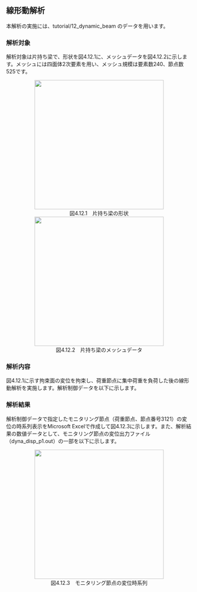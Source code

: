 ##  線形動解析

本解析の実施には、tutorial/12\_dynamic\_beam のデータを用います。

### 解析対象

解析対象は片持ち梁で、形状を図4.12.1に、メッシュデータを図4.12.2に示します。メッシュには四面体2次要素を用い、メッシュ規模は要素数240、節点数525です。

<div style="text-align: center;">
<img src="../fig/image24.png" width="350px"><br>
図4.12.1　片持ち梁の形状
</div>

<div style="text-align: center;">
<img src="../fig/image25.png" width="350px"><br>
図4.12.2　片持ち梁のメッシュデータ
</div>

### 解析内容

図4.12.1に示す拘束面の変位を拘束し、荷重節点に集中荷重を負荷した後の線形動解析を実施します。解析制御データを以下に示します。

### 解析結果

解析制御データで指定したモニタリング節点（荷重節点、節点番号3121）の変位の時系列表示をMicrosoft
Excelで作成して図4.12.3に示します。また、解析結果の数値データとして、モニタリング節点の変位出力ファイル（dyna\_disp\_p1.out）の一部を以下に示します。

<div style="text-align: center;">
<img src="../fig/image26.png" width="350px"><br>
図4.12.3　モニタリング節点の変位時系列
</div>
